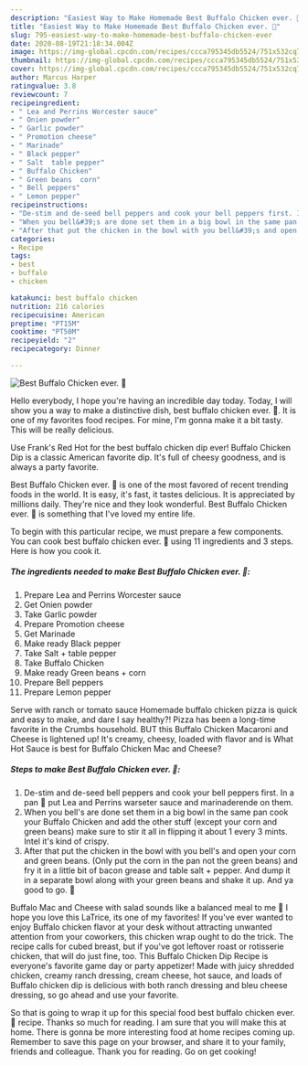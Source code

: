 ```yaml
---
description: "Easiest Way to Make Homemade Best Buffalo Chicken ever. 🙂"
title: "Easiest Way to Make Homemade Best Buffalo Chicken ever. 🙂"
slug: 795-easiest-way-to-make-homemade-best-buffalo-chicken-ever
date: 2020-08-19T21:18:34.004Z
image: https://img-global.cpcdn.com/recipes/ccca795345db5524/751x532cq70/best-buffalo-chicken-ever-🙂-recipe-main-photo.jpg
thumbnail: https://img-global.cpcdn.com/recipes/ccca795345db5524/751x532cq70/best-buffalo-chicken-ever-🙂-recipe-main-photo.jpg
cover: https://img-global.cpcdn.com/recipes/ccca795345db5524/751x532cq70/best-buffalo-chicken-ever-🙂-recipe-main-photo.jpg
author: Marcus Harper
ratingvalue: 3.8
reviewcount: 7
recipeingredient:
- " Lea and Perrins Worcester sauce"
- " Onien powder"
- " Garlic powder"
- " Promotion cheese"
- " Marinade"
- " Black pepper"
- " Salt  table pepper"
- " Buffalo Chicken"
- " Green beans  corn"
- " Bell peppers"
- " Lemon pepper"
recipeinstructions:
- "De-stim and de-seed bell peppers and cook your bell peppers first. In a pan 🙂 put Lea and Perrins warseter sauce and marinaderende on them."
- "When you bell&#39;s are done set them in a big bowl in the same pan cook your Buffalo Chicken and add the other stuff (except your corn and green beans) make sure to stir it all in flipping it about 1 every 3 mints. Intel it&#39;s kind of crispy."
- "After that put the chicken in the bowl with you bell&#39;s and open your corn and green beans. (Only put the corn in the pan not the green beans) and fry it in a little bit of bacon grease and table salt + pepper. And dump it in a separate bowl along with your green beans and shake it up. And ya good to go. 🙂"
categories:
- Recipe
tags:
- best
- buffalo
- chicken

katakunci: best buffalo chicken 
nutrition: 216 calories
recipecuisine: American
preptime: "PT15M"
cooktime: "PT50M"
recipeyield: "2"
recipecategory: Dinner

---
```



![Best Buffalo Chicken ever. 🙂](https://img-global.cpcdn.com/recipes/ccca795345db5524/751x532cq70/best-buffalo-chicken-ever-🙂-recipe-main-photo.jpg)

Hello everybody, I hope you're having an incredible day today. Today, I will show you a way to make a distinctive dish, best buffalo chicken ever. 🙂. It is one of my favorites food recipes. For mine, I'm gonna make it a bit tasty. This will be really delicious.

Use Frank&#39;s Red Hot for the best buffalo chicken dip ever! Buffalo Chicken Dip is a classic American favorite dip. It&#39;s full of cheesy goodness, and is always a party favorite.

Best Buffalo Chicken ever. 🙂 is one of the most favored of recent trending foods in the world. It is easy, it's fast, it tastes delicious. It is appreciated by millions daily. They're nice and they look wonderful. Best Buffalo Chicken ever. 🙂 is something that I've loved my entire life.


To begin with this particular recipe, we must prepare a few components. You can cook best buffalo chicken ever. 🙂 using 11 ingredients and 3 steps. Here is how you cook it.

<!--inarticleads1-->

##### The ingredients needed to make Best Buffalo Chicken ever. 🙂:

1. Prepare  Lea and Perrins Worcester sauce
1. Get  Onien powder
1. Take  Garlic powder
1. Prepare  Promotion cheese
1. Get  Marinade
1. Make ready  Black pepper
1. Take  Salt + table pepper
1. Take  Buffalo Chicken
1. Make ready  Green beans + corn
1. Prepare  Bell peppers
1. Prepare  Lemon pepper


Serve with ranch or tomato sauce Homemade buffalo chicken pizza is quick and easy to make, and dare I say healthy?! Pizza has been a long-time favorite in the Crumbs household. BUT this Buffalo Chicken Macaroni and Cheese is lightened up! It&#39;s creamy, cheesy, loaded with flavor and is What Hot Sauce is best for Buffalo Chicken Mac and Cheese? 

<!--inarticleads2-->

##### Steps to make Best Buffalo Chicken ever. 🙂:

1. De-stim and de-seed bell peppers and cook your bell peppers first. In a pan 🙂 put Lea and Perrins warseter sauce and marinaderende on them.
1. When you bell&#39;s are done set them in a big bowl in the same pan cook your Buffalo Chicken and add the other stuff (except your corn and green beans) make sure to stir it all in flipping it about 1 every 3 mints. Intel it&#39;s kind of crispy.
1. After that put the chicken in the bowl with you bell&#39;s and open your corn and green beans. (Only put the corn in the pan not the green beans) and fry it in a little bit of bacon grease and table salt + pepper. And dump it in a separate bowl along with your green beans and shake it up. And ya good to go. 🙂


Buffalo Mac and Cheese with salad sounds like a balanced meal to me 🙂 I hope you love this LaTrice, its one of my favorites! If you&#39;ve ever wanted to enjoy Buffalo chicken flavor at your desk without attracting unwanted attention from your coworkers, this chicken wrap ought to do the trick. The recipe calls for cubed breast, but if you&#39;ve got leftover roast or rotisserie chicken, that will do just fine, too. This Buffalo Chicken Dip Recipe is everyone&#39;s favorite game day or party appetizer! Made with juicy shredded chicken, creamy ranch dressing, cream cheese, hot sauce, and loads of Buffalo chicken dip is delicious with both ranch dressing and bleu cheese dressing, so go ahead and use your favorite. 

So that is going to wrap it up for this special food best buffalo chicken ever. 🙂 recipe. Thanks so much for reading. I am sure that you will make this at home. There is gonna be more interesting food at home recipes coming up. Remember to save this page on your browser, and share it to your family, friends and colleague. Thank you for reading. Go on get cooking!
